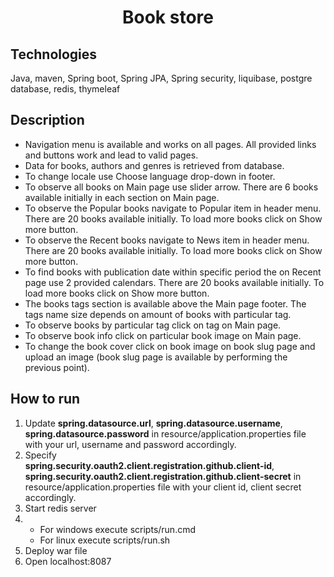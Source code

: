 <h1 align="center">Book store</h1>

## Technologies
Java, maven, Spring boot, Spring JPA, Spring security, liquibase, postgre database, redis, thymeleaf

## Description
- Navigation menu is available and works on all pages. All provided links and buttons work and lead to valid pages. 
- Data for books, authors and genres is retrieved from database.
- To change locale use Choose language drop-down in footer. 
- To observe all books on Main page use slider arrow. There are 6 books available initially in each section on Main page.
- To observe the Popular books navigate to Popular item in header menu. There are 20 books available initially. To load more books click on Show more button.
- To observe the Recent books navigate to News item in header menu. There are 20 books available initially. To load more books click on Show more button.
- To find books with publication date within specific period the on Recent page use 2 provided calendars. There are 20 books available initially. To load more books click on Show more button.
- The books tags section is available above the Main page footer. The tags name size depends on amount of books with particular tag.
- To observe books by particular tag click on tag on Main page.
- To observe book info click on particular book image on Main page.
- To change the book cover click on book image on book slug page and upload an image (book slug page is available by performing the previous point).


## How to run
1. Update 
   **spring.datasource.url**, 
   **spring.datasource.username**, 
   **spring.datasource.password** in resource/application.properties file with your url, username and password accordingly.
2. Specify  
   **spring.security.oauth2.client.registration.github.client-id**,
   **spring.security.oauth2.client.registration.github.client-secret** in resource/application.properties file with your client id, client secret accordingly.
3. Start redis server   
4. - For windows execute scripts/run.cmd
   - For linux execute scripts/run.sh
5. Deploy war file
4. Open localhost:8087

